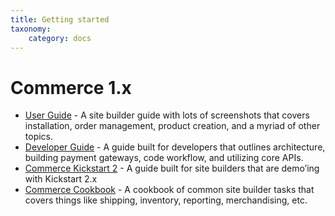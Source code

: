 ```yaml
---
title: Getting started
taxonomy:
    category: docs
---
```


# Commerce 1.x

-  [User Guide] - A site builder guide with lots of screenshots that
   covers installation, order management, product creation, and a myriad
   of other topics.
-  [Developer Guide] - A guide built for developers that outlines
   architecture, building payment gateways, code workflow, and utilizing
   core APIs.
-  [Commerce Kickstart 2] - A guide built for site builders that are
   demo’ing with Kickstart 2.x
-  [Commerce Cookbook] - A cookbook of common site builder tasks that
   covers things like shipping, inventory, reporting, merchandising,
   etc.

[User Guide]: /commerce1/user-guide
[Developer Guide]: /commerce1/developer-guide/getting-started
[Commerce Kickstart 2]: /commerce1/commerce-kickstart-2
[Commerce Cookbook]: https://drupalcommerce.org/site-builders-guide
[API Documentation]: http://api.drupalcommerce.org/